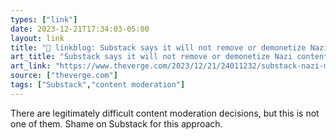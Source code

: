 ```yaml
---
types: ["link"]
date: 2023-12-21T17:34:03-05:00
layout: link
title: "🔗 linkblog: Substack says it will not remove or demonetize Nazi content - The Verge'"
art_title: "Substack says it will not remove or demonetize Nazi content - The Verge"
art_link: "https://www.theverge.com/2023/12/21/24011232/substack-nazi-moderation-demonetization-hamish-mckenzie"
source: ["theverge.com"]
tags: ["Substack","content moderation"]
---
```

There are legitimately difficult content moderation decisions, but this is not one of them. Shame on Substack for this approach.
